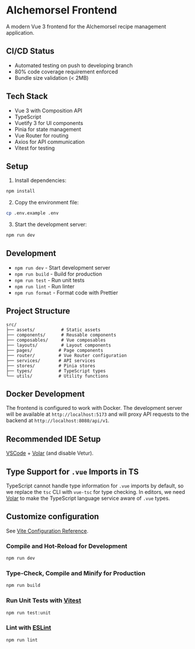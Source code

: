 # Alchemorsel Frontend

A modern Vue 3 frontend for the Alchemorsel recipe management application.

## CI/CD Status
- Automated testing on push to developing branch
- 80% code coverage requirement enforced
- Bundle size validation (< 2MB)

## Tech Stack

- Vue 3 with Composition API
- TypeScript
- Vuetify 3 for UI components
- Pinia for state management
- Vue Router for routing
- Axios for API communication
- Vitest for testing

## Setup

1. Install dependencies:
```bash
npm install
```

2. Copy the environment file:
```bash
cp .env.example .env
```

3. Start the development server:
```bash
npm run dev
```

## Development

- `npm run dev` - Start development server
- `npm run build` - Build for production
- `npm run test` - Run unit tests
- `npm run lint` - Run linter
- `npm run format` - Format code with Prettier

## Project Structure

```
src/
├── assets/          # Static assets
├── components/      # Reusable components
├── composables/     # Vue composables
├── layouts/         # Layout components
├── pages/          # Page components
├── router/         # Vue Router configuration
├── services/       # API services
├── stores/         # Pinia stores
├── types/          # TypeScript types
└── utils/          # Utility functions
```

## Docker Development

The frontend is configured to work with Docker. The development server will be available at `http://localhost:5173` and will proxy API requests to the backend at `http://localhost:8080/api/v1`.

## Recommended IDE Setup

[VSCode](https://code.visualstudio.com/) + [Volar](https://marketplace.visualstudio.com/items?itemName=Vue.volar) (and disable Vetur).

## Type Support for `.vue` Imports in TS

TypeScript cannot handle type information for `.vue` imports by default, so we replace the `tsc` CLI with `vue-tsc` for type checking. In editors, we need [Volar](https://marketplace.visualstudio.com/items?itemName=Vue.volar) to make the TypeScript language service aware of `.vue` types.

## Customize configuration

See [Vite Configuration Reference](https://vite.dev/config/).

### Compile and Hot-Reload for Development

```sh
npm run dev
```

### Type-Check, Compile and Minify for Production

```sh
npm run build
```

### Run Unit Tests with [Vitest](https://vitest.dev/)

```sh
npm run test:unit
```

### Lint with [ESLint](https://eslint.org/)

```sh
npm run lint
```
